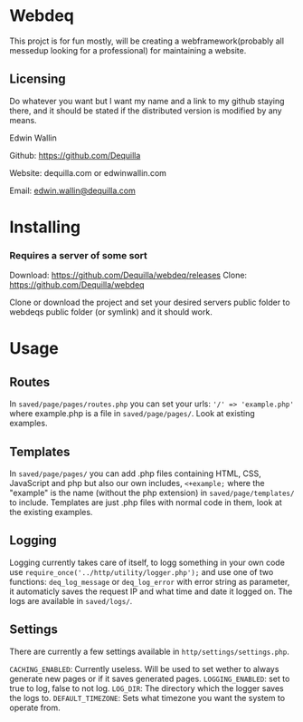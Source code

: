 # Webdeq
This projct is for fun mostly, will be creating a webframework(probably all messedup looking for a professional) for maintaining a website.

## Licensing
Do whatever you want but I want my name and a link to my github staying there, and it should be stated if the distributed version is modified by any means.


Edwin Wallin

Github: https://github.com/Dequilla

Website: dequilla.com or edwinwallin.com

Email: edwin.wallin@dequilla.com


# Installing
### Requires a server of some sort

Download: https://github.com/Dequilla/webdeq/releases
Clone: https://github.com/Dequilla/webdeq

Clone or download the project and set your desired servers public folder to webdeqs public folder (or symlink) and it should work.

# Usage
## Routes
In `saved/page/pages/routes.php` you can set your urls:
`'/' => 'example.php'` where example.php is a file in `saved/page/pages/`.
Look at existing examples.

## Templates
In `saved/page/pages/` you can add .php files containing HTML, CSS, JavaScript and php but also
our own includes, `<+example;` where the "example" is the name (without the php extension) in `saved/page/templates/` to include.
Templates are just .php files with normal code in them, look at the existing examples.

## Logging 
Logging currently takes care of itself, to logg something in your own code use `require_once('../http/utility/logger.php');` and use 
one of two functions: `deq_log_message` or `deq_log_error` with error string as parameter, it automaticly saves the request IP and what time and date it logged on.
The logs are available in `saved/logs/`.

## Settings
There are currently a few settings available in `http/settings/settings.php`.

`CACHING_ENABLED`: Currently useless. Will be used to set wether to always generate new pages or if it saves generated pages.
`LOGGING_ENABLED`: set to true to log, false to not log.
`LOG_DIR`: The directory which the logger saves the logs to.
`DEFAULT_TIMEZONE`: Sets what timezone you want the system to operate from.